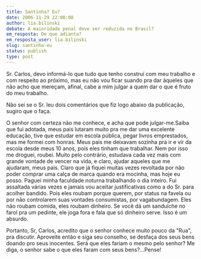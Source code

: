 ```yaml
---
title: Santinha? Eu?
date: 2006-11-29 22:00:00
author: lia.bilinski
debate: A maioridade penal deve ser reduzida no Brasil?
em_resposta: De que adianta?
em_resposta_user: lia.bilinski
slug: santinha-eu
status: publish 
type: post
---
```


Sr. Carlos, devo informá-lo que tudo que tenho construí com meu trabalho e com respeito ao próximo, mas eu não vou ficar suando pra dar àqueles que não acho que mereçam, afinal, cabe a mim julgar a quem dar o que é fruto do meu trabalho.  

Não sei se o Sr. leu dois comentários que fiz logo abaixo da publicação, sugiro que o faça.  

O senhor com certeza não me conhece, e acha que pode julgar-me.Saiba que fui adotada, meus pais lutaram muito pra me dar uma excelente educação, tive que estudar em escola pública, pegar livros emprestados, mas me formei com honras. Meus pais me deixavam sozinha pra ir e vir da escola desde meus 10 anos, pois eles tinham que trabalhar. Nem por isso me droguei, roubei. Muito pelo contrário, estudava cada vez mais com grande vontade de vencer na vida, e claro, ajudar aqueles que me ajudaram, meus pais. Claro que já fiquei muitas vezes revoltada por não poder comprar uma calça de marca quando era mocinha, mas hoje eu posso. Paguei minha faculdade noturna trabalhando o dia inteiro. Fui assaltada várias vezes e jamais vou aceitar justificativas como a do Sr. para acolher bandido. Pois eles roubam porque querem, por status na favela ou por não controlarem suas vontades consumistas, por vagabundagem. Eles não roubam comida, eles roubam dinheiro. Se você dá um sanduíche no farol pra um pedinte, ele joga fora e fala que só dinheiro serve. Isso é um absurdo.   

Portanto, Sr, Carlos, acredito que o senhor conhece muito pouco da "Rua", pra discutir. Aproveite então e siga seu conselho, se desfaça dos seus bens doando pro seus inocentes. Será que eles fariam o mesmo pelo senhor? Me diga, o senhor sabe o que eles faram com seus bens?...Pense!
